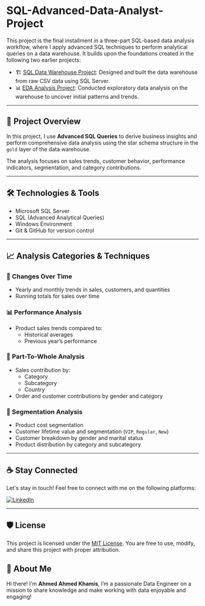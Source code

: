# SQL-Advanced-Data-Analyst-Project

This project is the final installment in a three-part SQL-based data analysis workflow, where I apply advanced SQL techniques to perform analytical queries on a data warehouse. It builds upon the foundations created in the following two earlier projects:

- 🏗 [SQL Data Warehouse Project](https://github.com/AHMED-AHMED-KHAMIS/sql-data-warehouse-project): Designed and built the data warehouse from raw CSV data using SQL Server.
- 📊 [EDA Analysis Project](https://github.com/AHMED-AHMED-KHAMIS/EDA-Analysis-Project): Conducted exploratory data analysis on the warehouse to uncover initial patterns and trends.

---

## 📌 Project Overview

In this project, I use **Advanced SQL Queries** to derive business insights and perform comprehensive data analysis using the star schema structure in the `gold` layer of the data warehouse.

The analysis focuses on sales trends, customer behavior, performance indicators, segmentation, and category contributions.

---

## 🛠 Technologies & Tools

- Microsoft SQL Server
- SQL (Advanced Analytical Queries)
- Windows Environment
- Git & GitHub for version control

---

## 📈 Analysis Categories & Techniques

### 🔄 Changes Over Time
- Yearly and monthly trends in sales, customers, and quantities
- Running totals for sales over time

### 📊 Performance Analysis
- Product sales trends compared to:
  - Historical averages
  - Previous year’s performance

### 🧩 Part-To-Whole Analysis
- Sales contribution by:
  - Category
  - Subcategory
  - Country
- Order and customer contributions by gender and category

### 🧠 Segmentation Analysis
- Product cost segmentation
- Customer lifetime value and segmentation (`VIP`, `Regular`, `New`)
- Customer breakdown by gender and marital status
- Product distribution by category and subcategory

---

## ☕ Stay Connected

Let's stay in touch! Feel free to connect with me on the following platforms:

[![LinkedIn](https://img.shields.io/badge/LinkedIn-0077B5?style=for-the-badge&logo=linkedin&logoColor=white)](https://linkedin.com/in/ahmed-khamis221)


---

## 🛡️ License

This project is licensed under the [MIT License](LICENSE). You are free to use, modify, and share this project with proper attribution.

## 🌟 About Me

Hi there! I'm **Ahmed Ahmed Khamis**, I’m a passionate Data Engineer on a mission to share knowledge and make working with data enjoyable and engaging!
